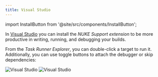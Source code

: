 ```yaml
---
title: Visual Studio
---
```


import InstallButton from '@site/src/components/InstallButton';

<InstallButton
    url="/download/visualstudio"
    event="ICIIXSN5" />

In [Visual Studio](https://visualstudio.microsoft.com/) you can install the _NUKE Support extension_ to be more productive in writing, running, and debugging your builds.

From the _Task Runner Explorer_, you can double-click a target to run it. Additionally, you can use toggle buttons to attach the debugger or skip dependencies:

![Visual Studio](visual-studio-light.webp#gh-light-mode-only)
![Visual Studio](visual-studio-dark.webp#gh-dark-mode-only)
